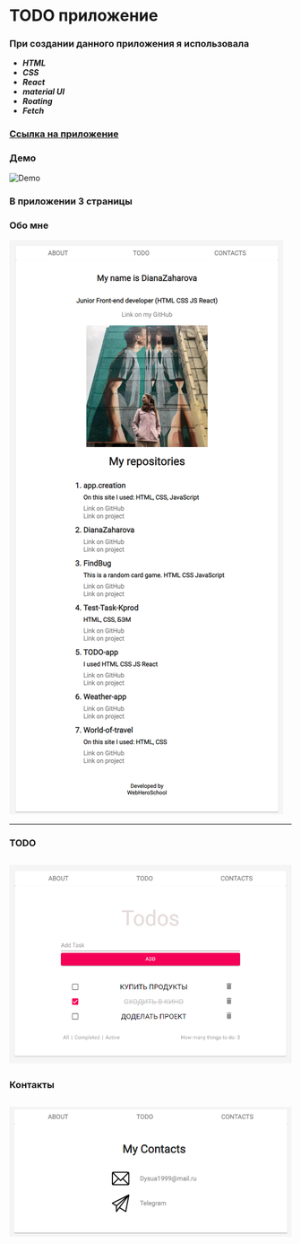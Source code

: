 # TODO приложение

### При создании данного приложения я использовала 
- ***HTML***
- ***CSS***
- ***React***
- ***material UI***
- ***Roating***
- ***Fetch***

### [Ссылка на приложение](https://nervous-cray-7b1e0d.netlify.app)
### Демо
![Demo](https://media.giphy.com/media/nevQVfby9OhGCqsBGt/giphy.gif)

### В приложении 3 страницы
###  Обо мне
![Иллюстрация к проекту](https://github.com/DianaZaharova/TODO-app/raw/master/img_readme/About.png)

------------


### TODO
![Иллюстрация к проекту](https://github.com/DianaZaharova/TODO-app/raw/master/img_readme/TODO.png)
------------


### Контакты
![Иллюстрация к проекту](https://github.com/DianaZaharova/TODO-app/raw/master/img_readme/Contacts.png)
------------
